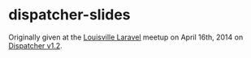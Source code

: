 dispatcher-slides
=======================

Originally given at the [Louisville Laravel](http://laravel-louisville.github.io/meetup/) meetup on April 16th, 2014 on [Dispatcher v1.2](https://github.com/indatus/dispatcher).

